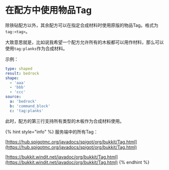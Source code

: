 # 在配方中使用物品Tag

除铁砧配方以外，其余配方可以在指定合成材料时使用原版的物品Tag。格式为`tag:<tag>`。

大致意思就是，比如说我希望一个配方允许所有的木板都可以用作材料，那么可以使用`tag:planks`作为合成材料。

示例：

```yaml
type: shaped
result: bedrock
shape:
  - 'aaa'
  - 'bbb'
  - 'ccc'
source:
  a: 'bedrock'
  b: 'command_block'
  c: 'tag:planks'
```

此时，配方的第三行支持所有类型的木板作为合成材料使用。

{% hint style="info" %}
服务端中的所有Tag：

[https://hub.spigotmc.org/javadocs/spigot/org/bukkit/Tag.html](https://hub.spigotmc.org/javadocs/spigot/org/bukkit/Tag.html)

[https://bukkit.windit.net/javadoc/org/bukkit/Tag.html](https://bukkit.windit.net/javadoc/org/bukkit/Tag.html)
{% endhint %}
